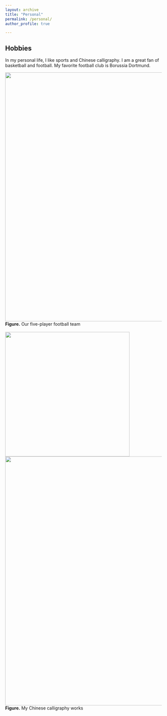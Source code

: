 ```yaml
---
layout: archive
title: "Personal"
permalink: /personal/
author_profile: true

---
```


Hobbies
-----
In my personal life, I like sports and Chinese calligraphy. I am a great fan of basketball and football. My favorite football club is Borussia Dortmund.

<div>			
    <img src="/keyangyang.github.io/images/football.jpg"
         width=800>
    <br>
    <b>Figure.</b> Our five-player football team 
</div>    
<br> 

<div>			
    <img src="/keyangyang.github.io/images/calli1.jpg"
         width=400>
    <br>
    <img src="/keyangyang.github.io/images/calli2.jpg"
         width=800>
    <br>
    <b>Figure.</b> My Chinese calligraphy works 
</div>    
<br> 
